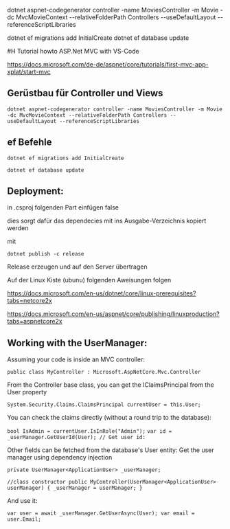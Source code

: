 dotnet aspnet-codegenerator controller -name MoviesController -m Movie -dc MvcMovieContext --relativeFolderPath Controllers --useDefaultLayout --referenceScriptLibraries 

dotnet ef migrations add InitialCreate
dotnet ef database update


#H Tutorial howto ASP.Net MVC with VS-Code

https://docs.microsoft.com/de-de/aspnet/core/tutorials/first-mvc-app-xplat/start-mvc


## Gerüstbau für Controller und Views

`dotnet aspnet-codegenerator controller -name MoviesController -m Movie -dc MvcMovieContext --relativeFolderPath Controllers --useDefaultLayout --referenceScriptLibraries`


## ef Befehle

`dotnet ef migrations add InitialCreate`

`dotnet ef database update`

## Deployment:

in .csproj folgenden Part einfügen
  </PropertyGroup>
    <PublishWithAspNetCoreTargetManifest>false</PublishWithAspNetCoreTargetManifest>
  </PropertyGroup>

  dies sorgt dafür das dependecies mit ins Ausgabe-Verzeichnis kopiert werden

  mit 
  
  `dotnet publish -c release` 

  Release erzeugen und auf den Server übertragen

  Auf der Linux Kiste (ubunu) folgenden Aweisungen folgen

  https://docs.microsoft.com/en-us/dotnet/core/linux-prerequisites?tabs=netcore2x

  https://docs.microsoft.com/en-us/aspnet/core/publishing/linuxproduction?tabs=aspnetcore2x
  

  ## Working with the UserManager:
  

Assuming your code is inside an MVC controller:

`public class MyController : Microsoft.AspNetCore.Mvc.Controller`

From the Controller base class, you can get the IClaimsPrincipal from the User property 

`System.Security.Claims.ClaimsPrincipal currentUser = this.User;`

You can check the claims directly (without a round trip to the database):

`bool IsAdmin = currentUser.IsInRole("Admin");`
`var id = _userManager.GetUserId(User); // Get user id:`

Other fields can be fetched from the database's User entity:
Get the user manager using dependency injection

`private UserManager<ApplicationUser> _userManager;`

`//class constructor
public MyController(UserManager<ApplicationUser> userManager)
{
    _userManager = userManager;
}`

And use it:

`var user = await _userManager.GetUserAsync(User);
var email = user.Email;`
